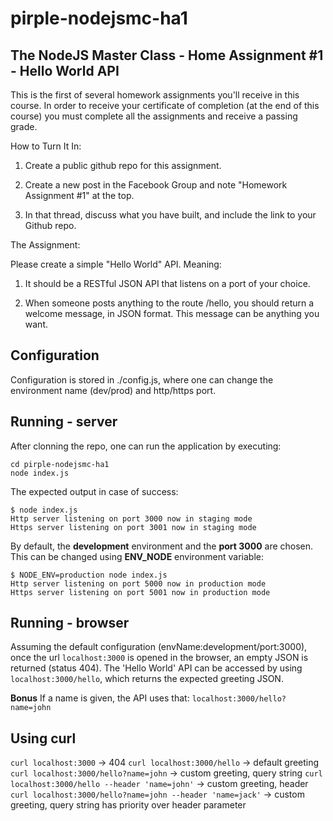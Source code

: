 # pirple-nodejsmc-ha1

## The NodeJS Master Class - Home Assignment #1 - Hello World API

This is the first of several homework assignments you'll receive in this course. In order to receive your certificate of completion (at the end of this course) you must complete all the assignments and receive a passing grade. 

How to Turn It In:

1. Create a public github repo for this assignment. 

2. Create a new post in the Facebook Group  and note "Homework Assignment #1" at the top.

3. In that thread, discuss what you have built, and include the link to your Github repo. 

The Assignment:

Please create a simple "Hello World" API. Meaning:

1. It should be a RESTful JSON API that listens on a port of your choice. 

2. When someone posts anything to the route /hello, you should return a welcome message, in JSON format. This message can be anything you want. 

## Configuration
Configuration is stored in ./config.js, where one can change the environment name (dev/prod) and http/https port.

## Running - server
After clonning the repo, one can run the application by executing:
```
cd pirple-nodejsmc-ha1
node index.js
```
The expected output in case of success:
```
$ node index.js
Http server listening on port 3000 now in staging mode
Https server listening on port 3001 now in staging mode
```
By default, the **development** environment and the **port 3000** are chosen. This can be changed using **ENV_NODE** environment variable:

```
$ NODE_ENV=production node index.js
Http server listening on port 5000 now in production mode
Https server listening on port 5001 now in production mode
```

## Running - browser
Assuming the default configuration (envName:development/port:3000), once the url `localhost:3000` is opened in the browser, an empty JSON is returned (status 404).
The 'Hello World' API can be accessed by using `localhost:3000/hello`, which returns the expected greeting JSON.

**Bonus**
If a name is given, the API uses that:
`localhost:3000/hello?name=john`

## Using curl
`curl localhost:3000` ->  404
`curl localhost:3000/hello` -> default greeting
`curl localhost:3000/hello?name=john` -> custom greeting, query string
`curl localhost:3000/hello --header 'name=john'` -> custom greeting, header
`curl localhost:3000/hello?name=john --header 'name=jack'` -> custom greeting, query string has priority over header parameter
